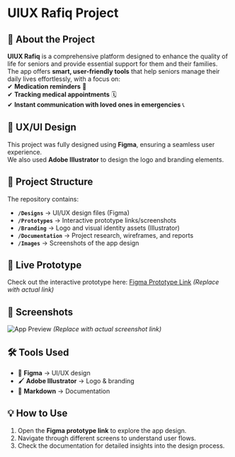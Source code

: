# UIUX Rafiq Project  

## 🏥 About the Project  
**UIUX Rafiq** is a comprehensive platform designed to enhance the quality of life for seniors and provide essential support for them and their families.  
The app offers **smart, user-friendly tools** that help seniors manage their daily lives effortlessly, with a focus on:  
✔ **Medication reminders** 💊  
✔ **Tracking medical appointments** 🗓  
✔ **Instant communication with loved ones in emergencies** 📞  

## 🎨 UX/UI Design  
This project was fully designed using **Figma**, ensuring a seamless user experience.  
We also used **Adobe Illustrator** to design the logo and branding elements.  

## 📂 Project Structure  
The repository contains:  
- **`/Designs`** → UI/UX design files (Figma)  
- **`/Prototypes`** → Interactive prototype links/screenshots  
- **`/Branding`** → Logo and visual identity assets (Illustrator)  
- **`/Documentation`** → Project research, wireframes, and reports  
- **`/Images`** → Screenshots of the app design  

## 🔗 Live Prototype  
Check out the interactive prototype here: [Figma Prototype Link](#) *(Replace with actual link)*  

## 📸 Screenshots  
![App Preview](#) *(Replace with actual screenshot link)*  

## 🛠 Tools Used  
- 🎨 **Figma** → UI/UX design  
- 🖌 **Adobe Illustrator** → Logo & branding  
- 📝 **Markdown** → Documentation  

## 💡 How to Use  
1. Open the **Figma prototype link** to explore the app design.  
2. Navigate through different screens to understand user flows.  
3. Check the documentation for detailed insights into the design process.  
